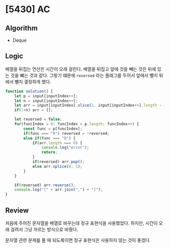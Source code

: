# [5430] AC
## Algorithm
- Deque
## Logic
배열을 뒤집는 연산은 시간이 오래 걸린다. 배열을 뒤집고 앞에 것을 빼는 것은 뒤에 있는 것을 뺴는 것과 같다.
그렇기 떄문에 `reversed` 라는 플래그를 두어서 앞에서 뺄지 뒤에서 뺄지 결정하게 했다.

```js
function solution() {
    let p = input[inputIndex++];
    let n = input[inputIndex++];
    let arr = input[inputIndex].slice(1, input[inputIndex++].length - 1).split(",");
    if(!+n) arr = [];

    let reversed = false;
    for(funcIndex = 0; funcIndex < p.length; funcIndex++) {
        const func = p[funcIndex];
        if(func === "R") reversed = !reversed;
        else if(func === "D") {
            if(arr.length === 0) {
                console.log("error");
                return;
            }
            if(reversed) arr.pop();
            else arr.splice(0, 1);
        }
    }

    if(reversed) arr.reverse();
    console.log("[" + arr.join(",") + "]");
}
```
## Review
처음에 주어진 문자열을 배열로 바꾸는데 정규 표현식을 사용했었다. 하지만, 시간이 오래 걸려서 그냥 자르는 방식으로 바꿨다.

문자열 관련 문제를 풀 때 되도록이면 정규 표현식은 사용하지 않는 것이 좋겠다.
